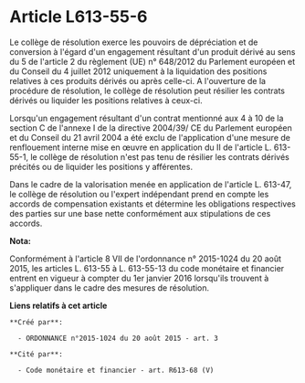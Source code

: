 # Article L613-55-6

Le collège de résolution exerce les pouvoirs de dépréciation et de conversion à l'égard d'un engagement résultant d'un
produit dérivé au sens du 5 de l'article 2 du règlement (UE) n° 648/2012 du Parlement européen et du Conseil du 4 juillet
2012 uniquement à la liquidation des positions relatives à ces produits dérivés ou après celle-ci. A l'ouverture de la
procédure de résolution, le collège de résolution peut résilier les contrats dérivés ou liquider les positions relatives à
ceux-ci. 

Lorsqu'un engagement résultant d'un contrat mentionné aux 4 à 10 de la section C de l'annexe I de la directive 2004/39/ CE du
Parlement européen et du Conseil du 21 avril 2004 a été exclu de l'application d'une mesure de renflouement interne mise en
œuvre en application du II de l'article L. 613-55-1, le collège de résolution n'est pas tenu de résilier les contrats dérivés
précités ou de liquider les positions y afférentes. 

Dans le cadre de la valorisation menée en application de l'article L. 613-47, le collège de résolution ou l'expert
indépendant prend en compte les accords de compensation existants et détermine les obligations respectives des parties sur
une base nette conformément aux stipulations de ces accords.

**Nota:**

Conformément à l'article 8 VII de l'ordonnance n° 2015-1024 du 20 août 2015, les articles L. 613-55 à L. 613-55-13 du code
monétaire et financier entrent en vigueur à compter du 1er janvier 2016 lorsqu'ils trouvent à s'appliquer dans le cadre des
mesures de résolution.

**Liens relatifs à cet article**

	**Créé par**:

	  - ORDONNANCE n°2015-1024 du 20 août 2015 - art. 3

	**Cité par**:

	  - Code monétaire et financier - art. R613-68 (V)
